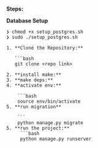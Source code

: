 **Steps:**

**Database Setup**
```
❯ chmod +x setup_postgres.sh
❯ sudo ./setup_postgres.sh

1. **Clone the Repository:**

   ```bash
   git clone <repo link>

2. **install make:** 
3. **make deps:** 
4. **activate env:**

    ```bash
    source env/bin/activate
5. **run migration**

    ```
    python manage.py migrate
5. **run the project:**
     ```bash
     python manage.py runserver

